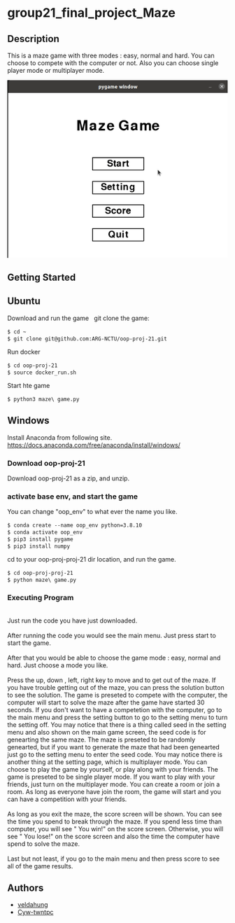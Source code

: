 # group21_final_project_Maze

## Description
This is a maze game with three modes : easy, normal and hard. You can choose to compete with the computer or not. Also you can choose single player mode or multiplayer mode.

<img src="./oop-proj-21.gif"/>

## Getting Started

## Ubuntu
Download and run the game
&nbsp; git clone the game:
```
$ cd ~
$ git clone git@github.com:ARG-NCTU/oop-proj-21.git
```
Run docker
```
$ cd oop-proj-21
$ source docker_run.sh
```
Start hte game
```
$ python3 maze\ game.py
```

## Windows
Install Anaconda from following site.
https://docs.anaconda.com/free/anaconda/install/windows/
### Download oop-proj-21
Download oop-proj-21 as a zip, and unzip.
### activate base env, and start the game
You can change "oop_env" to what ever the name you like.
```
$ conda create --name oop_env python=3.8.10
$ conda activate oop_env
$ pip3 install pygame
$ pip3 install numpy
```
cd to your oop-proj-proj-21 dir location, and run the game.
```
$ cd oop-proj-proj-21
$ python maze\ game.py
```
### Executing Program
<br />Just run the code you have just downloaded.</br >
<br />After running the code you would see the main menu. Just press start to start the game.</br >
<br />After that you would be able to choose the game mode : easy, normal and hard. Just choose a mode you like.</br >
<br />Press the up, down , left, right key to move and to get out of the maze. If you have trouble getting out of the maze, you can press the solution button to see the solution. The game is preseted to compete with the computer, the computer will start to solve the maze after the game have started 30 seconds. If you don't want to have a competetion with the computer, go to the main menu and press the setting button to go to the setting menu to turn the setting off. You may notice that there is a thing called seed in the setting menu and also shown on the main game screen,  the seed code is for genearting the same maze. The maze is preseted to be randomly genearted, but if you want to generate the maze that had been genearted just go to the setting menu to enter the seed code. You may notice there is another thing at the setting page, which is multiplayer mode. You can choose to play the game by yourself, or play along with your friends. The game is preseted to be single player mode. If you want to play with your friends, just turn on the multiplayer mode. You can create a room or join a room. As long as everyone have join the room, the game will start and you can have a competition with your friends.</br >
<br />As long as you exit the maze, the score screen will be shown. You can see the time you spend to break through the maze. If you spend less time than computer, you will see " You win!" on the score screen. Otherwise, you will see " You lose!" on the score screen and also the time the computer have spend to solve the maze. </br >
<br />Last but not least, if you go to the main menu and then press score to see all of the game results. </br >

## Authors
- [veldahung](https://github.com/veldahung)
- [Cyw-twntpc](https://github.com/Cyw-twntpc)

